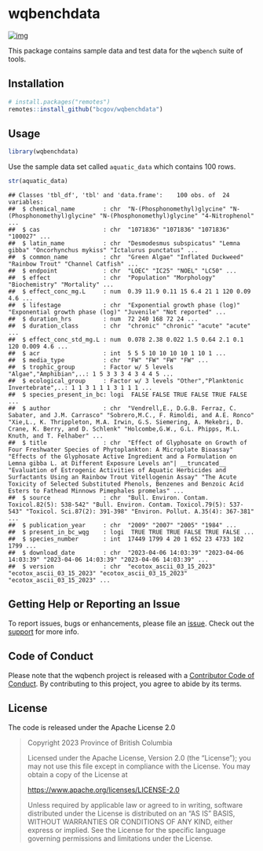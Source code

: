 
# wqbenchdata

<!-- badges: start -->

[![img](https://img.shields.io/badge/Lifecycle-Experimental-339999)](https://github.com/bcgov/repomountie/blob/master/doc/lifecycle-badges.md)
<!-- badges: end -->

This package contains sample data and test data for the `wqbench` suite
of tools.

## Installation

``` r
# install.packages("remotes")
remotes::install_github("bcgov/wqbenchdata")
```

## Usage

``` r
library(wqbenchdata)
```

Use the sample data set called `aquatic_data` which contains 100 rows.

``` r
str(aquatic_data)
```

    ## Classes 'tbl_df', 'tbl' and 'data.frame':    100 obs. of  24 variables:
    ##  $ chemical_name        : chr  "N-(Phosphonomethyl)glycine" "N-(Phosphonomethyl)glycine" "N-(Phosphonomethyl)glycine" "4-Nitrophenol" ...
    ##  $ cas                  : chr  "1071836" "1071836" "1071836" "100027" ...
    ##  $ latin_name           : chr  "Desmodesmus subspicatus" "Lemna gibba" "Oncorhynchus mykiss" "Ictalurus punctatus" ...
    ##  $ common_name          : chr  "Green Algae" "Inflated Duckweed" "Rainbow Trout" "Channel Catfish" ...
    ##  $ endpoint             : chr  "LOEC" "IC25" "NOEL" "LC50" ...
    ##  $ effect               : chr  "Population" "Morphology" "Biochemistry" "Mortality" ...
    ##  $ effect_conc_mg.L     : num  0.39 11.9 0.11 15 6.4 21 1 120 0.09 4.6 ...
    ##  $ lifestage            : chr  "Exponential growth phase (log)" "Exponential growth phase (log)" "Juvenile" "Not reported" ...
    ##  $ duration_hrs         : num  72 240 168 72 24 ...
    ##  $ duration_class       : chr  "chronic" "chronic" "acute" "acute" ...
    ##  $ effect_conc_std_mg.L : num  0.078 2.38 0.022 1.5 0.64 2.1 0.1 120 0.009 4.6 ...
    ##  $ acr                  : int  5 5 5 10 10 10 10 1 10 1 ...
    ##  $ media_type           : chr  "FW" "FW" "FW" "FW" ...
    ##  $ trophic_group        : Factor w/ 5 levels "Algae","Amphibian",..: 1 5 3 3 3 4 3 4 4 5 ...
    ##  $ ecological_group     : Factor w/ 3 levels "Other","Planktonic Invertebrate",..: 1 1 3 1 1 1 3 1 1 1 ...
    ##  $ species_present_in_bc: logi  FALSE FALSE TRUE FALSE TRUE FALSE ...
    ##  $ author               : chr  "Vendrell,E., D.G.B. Ferraz, C. Sabater, and J.M. Carrasco" "Sobrero,M.C., F. Rimoldi, and A.E. Ronco" "Xie,L., K. Thrippleton, M.A. Irwin, G.S. Siemering, A. Mekebri, D. Crane, K. Berry, and D. Schlenk" "Holcombe,G.W., G.L. Phipps, M.L. Knuth, and T. Felhaber" ...
    ##  $ title                : chr  "Effect of Glyphosate on Growth of Four Freshwater Species of Phytoplankton: A Microplate Bioassay" "Effects of the Glyphosate Active Ingredient and a Formulation on Lemna gibba L. at Different Exposure Levels an"| __truncated__ "Evaluation of Estrogenic Activities of Aquatic Herbicides and Surfactants Using an Rainbow Trout Vitellogenin Assay" "The Acute Toxicity of Selected Substituted Phenols, Benzenes and Benzoic Acid Esters to Fathead Minnows Pimephales promelas" ...
    ##  $ source               : chr  "Bull. Environ. Contam. Toxicol.82(5): 538-542" "Bull. Environ. Contam. Toxicol.79(5): 537-543" "Toxicol. Sci.87(2): 391-398" "Environ. Pollut. A.35(4): 367-381" ...
    ##  $ publication_year     : chr  "2009" "2007" "2005" "1984" ...
    ##  $ present_in_bc_wqg    : logi  TRUE TRUE TRUE FALSE TRUE FALSE ...
    ##  $ species_number       : int  17449 1799 4 20 1 652 23 4733 102 1799 ...
    ##  $ download_date        : chr  "2023-04-06 14:03:39" "2023-04-06 14:03:39" "2023-04-06 14:03:39" "2023-04-06 14:03:39" ...
    ##  $ version              : chr  "ecotox_ascii_03_15_2023" "ecotox_ascii_03_15_2023" "ecotox_ascii_03_15_2023" "ecotox_ascii_03_15_2023" ...

## Getting Help or Reporting an Issue

To report issues, bugs or enhancements, please file an
[issue](https://github.com/bcgov/wqbenchdata/issues). Check out the
[support](https://github.com/bcgov/wqbenchdata/blob/main/.github/SUPPORT.md)
for more info.

## Code of Conduct

Please note that the wqbench project is released with a [Contributor
Code of
Conduct](https://contributor-covenant.org/version/2/1/CODE_OF_CONDUCT.html).
By contributing to this project, you agree to abide by its terms.

## License

The code is released under the Apache License 2.0

> Copyright 2023 Province of British Columbia
>
> Licensed under the Apache License, Version 2.0 (the “License”); you
> may not use this file except in compliance with the License. You may
> obtain a copy of the License at
>
> <https://www.apache.org/licenses/LICENSE-2.0>
>
> Unless required by applicable law or agreed to in writing, software
> distributed under the License is distributed on an “AS IS” BASIS,
> WITHOUT WARRANTIES OR CONDITIONS OF ANY KIND, either express or
> implied. See the License for the specific language governing
> permissions and limitations under the License.

